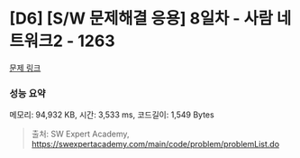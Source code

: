 # [D6] [S/W 문제해결 응용] 8일차 - 사람 네트워크2 - 1263 

[문제 링크](https://swexpertacademy.com/main/code/problem/problemDetail.do?contestProbId=AV18P2B6Iu8CFAZN) 

### 성능 요약

메모리: 94,932 KB, 시간: 3,533 ms, 코드길이: 1,549 Bytes



> 출처: SW Expert Academy, https://swexpertacademy.com/main/code/problem/problemList.do